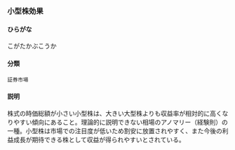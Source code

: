 <div style="display:none;">

## [あ行](securities-terms?id=あ行)
## [か行](securities-terms?id=か行)

</div>

### 小型株効果

#### ひらがな

こがたかぶこうか

#### 分類

`証券市場`

#### 説明

株式の時価総額が小さい小型株は、大きい大型株よりも収益率が相対的に高くなりやすい傾向にあること。理論的に説明できない相場のアノマリー（経験則）の一種。小型株は市場での注目度が低いため割安に放置されやすく、また今後の利益成長が期待できる株として収益が得られやすいとされている。

<div style="display:none;">

## [さ行](securities-terms?id=さ行)
## [た行](securities-terms?id=た行)
## [な行](securities-terms?id=な行)
## [は行](securities-terms?id=は行)
## [ま行](securities-terms?id=ま行)
## [や行](securities-terms?id=や行)
## [ら行](securities-terms?id=ら行)
## [わ行](securities-terms?id=わ行)
## [英数字・記号](securities-terms?id=英数字・記号)

</div>

